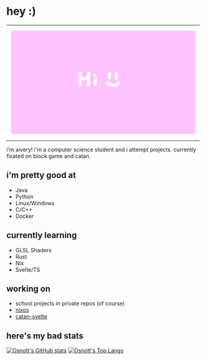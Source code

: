 # hey :)

---

<p align="center">
  <img src="hi_banner.gif" alt="animated" />
</p>

---

i'm aivery! i'm a computer science student and i attempt projects. currently fixated on block game and catan.

## i'm pretty good at
- Java
- Python
- Linux/Windows
- C/C++
- Docker

## currently learning
- GLSL Shaders
- Rust
- Nix
- Svelte/TS

## working on

- school projects in private repos (of course)
- [nixos](https://github.com/Osnott/nixos)
- [catan-svelte](https://github.com/Osnott/catan-svelte)

## here's my bad stats

[![Osnott's GitHub stats](https://github-readme-stats.vercel.app/api?username=osnott&theme=catppuccin_mocha)](https://github.com/anuraghazra/github-readme-stats)
[![Osnott's Top Langs](https://github-readme-stats.vercel.app/api/top-langs/?username=osnott&layout=donut&theme=catppuccin_mocha)](https://github.com/anuraghazra/github-readme-stats)
